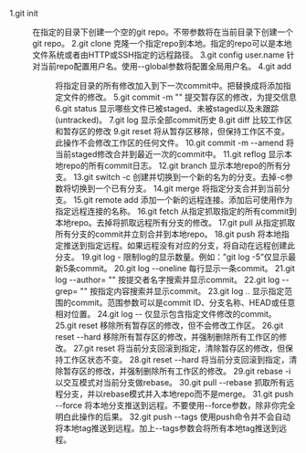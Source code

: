 1.git init <dir>
	在指定的⽬录下创建⼀个空的git repo。不带参数将在当前⽬录下创建⼀个git repo。
2.git clone <repo>
	克隆⼀个指定repo到本地。指定的repo可以是本地⽂件系统或者由HTTP或SSH指定的远程路径。
3.git config user.name <name>
	针对当前repo配置⽤户名。使⽤--global参数将配置全局⽤户名。
4.git add <dir>
	将指定⽬录的所有修改加⼊到下⼀次commit中。把<directory>替换成<file>将添加指定⽂件的修改。
5.git commit -m "<message>"
	提交暂存区的修改，<message>为提交信息
6.git status
	显示哪些⽂件已被staged、未被staged以及未跟踪(untracked)。
7.git log
	显示全部commit历史
8.git diff
	⽐较⼯作区和暂存区的修改
9.git reset <file>
	将<file>从暂存区移除，但保持⼯作区不变。此操作不会修改⼯作区的任何⽂件。
10.git commit -m <message> --amend
	将当前staged修改合并到最近⼀次的commit中。
11.git reflog
	显示本地repo的所有commit⽇志。
12.git branch
	显示本地repo的所有分⽀。
13.git switch -c <branch>
	创建并切换到⼀个新的名为<branch>的分⽀。去掉-c参数将切换到⼀个已有分⽀。
14.git merge <branch> 
	将指定<branch>分⽀合并到当前分⽀。
15.git remote add <name> <url>
	添加⼀个新的远程连接。添加后可使⽤<name>作为指定<url>远程连接的名称。
16.git fetch <remote> <branch>
	从指定<remote>抓取指定<branch>的所有commit到本地repo。去掉<branch>将抓取远程所有分⽀的修改。
17.git pull <remote>
	从指定<remote>抓取所有分⽀的commit并⽴刻合并到本地repo。
18.git push <remote> <branch>
	将本地指定<branch>推送到指定远程<remote>。如果远程没有对应的分⽀，将⾃动在远程创建此分⽀。
19.git log -<limit>
	限制log的显示数量。例如：”git log -5”仅显示最新5条commit。
20.git log --oneline
	每⾏显示⼀条commit。
21.git log --author= "<pattern>" 
	按提交者名字搜索并显示commit。
22.git log --grep= "<pattern>"
	按指定内容搜索并显示commit。
23.git log <since>..<until>
	显示指定范围的commit。范围参数可以是commit ID、分⽀名称、HEAD或任意相对位置。
24.git log -- <file>
	仅显示包含指定⽂件修改的commit。
25.git reset
	移除所有暂存区的修改，但不会修改⼯作区。
26.git reset --hard
	移除所有暂存区的修改，并强制删除所有⼯作区的修改。
27.git reset <commit>
	将当前分⽀回滚到指定<commit>，清除暂存区的修改，但保持⼯作区状态不变。
28.git reset --hard <commit>
	将当前分⽀回滚到指定<commit>，清除暂存区的修改，并强制删除所有⼯作区的修改。
29.git rebase -i <base>
	以交互模式对当前分⽀做rebase。
30.git pull --rebase <remote>
	抓取所有远程分⽀，并以rebase模式并⼊本地repo⽽不是merge。
31.git push <remote> --force
	将本地分⽀推送到远程。不要使⽤--force参数，除⾮你完全明⽩此操作的后果。
32.git push <remote> --tags
	使⽤push命令并不会⾃动将本地tag推送到远程。加上--tags参数会将所有本地tag推送到远程。








